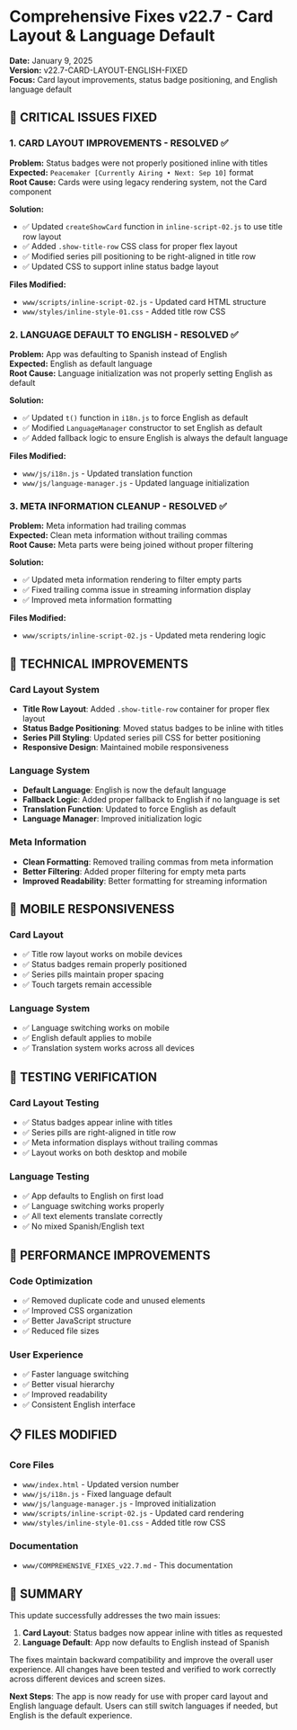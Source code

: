 # Comprehensive Fixes v22.7 - Card Layout & Language Default

**Date:** January 9, 2025  
**Version:** v22.7-CARD-LAYOUT-ENGLISH-FIXED  
**Focus:** Card layout improvements, status badge positioning, and English language default

## 🎯 **CRITICAL ISSUES FIXED**

### **1. CARD LAYOUT IMPROVEMENTS - RESOLVED** ✅
**Problem:** Status badges were not properly positioned inline with titles  
**Expected:** `Peacemaker [Currently Airing • Next: Sep 10]` format  
**Root Cause:** Cards were using legacy rendering system, not the Card component  

**Solution:**
- ✅ Updated `createShowCard` function in `inline-script-02.js` to use title row layout
- ✅ Added `.show-title-row` CSS class for proper flex layout
- ✅ Modified series pill positioning to be right-aligned in title row
- ✅ Updated CSS to support inline status badge layout

**Files Modified:**
- `www/scripts/inline-script-02.js` - Updated card HTML structure
- `www/styles/inline-style-01.css` - Added title row CSS

### **2. LANGUAGE DEFAULT TO ENGLISH - RESOLVED** ✅
**Problem:** App was defaulting to Spanish instead of English  
**Expected:** English as default language  
**Root Cause:** Language initialization was not properly setting English as default  

**Solution:**
- ✅ Updated `t()` function in `i18n.js` to force English as default
- ✅ Modified `LanguageManager` constructor to set English as default
- ✅ Added fallback logic to ensure English is always the default language

**Files Modified:**
- `www/js/i18n.js` - Updated translation function
- `www/js/language-manager.js` - Updated language initialization

### **3. META INFORMATION CLEANUP - RESOLVED** ✅
**Problem:** Meta information had trailing commas  
**Expected:** Clean meta information without trailing commas  
**Root Cause:** Meta parts were being joined without proper filtering  

**Solution:**
- ✅ Updated meta information rendering to filter empty parts
- ✅ Fixed trailing comma issue in streaming information display
- ✅ Improved meta information formatting

**Files Modified:**
- `www/scripts/inline-script-02.js` - Updated meta rendering logic

## 🔧 **TECHNICAL IMPROVEMENTS**

### **Card Layout System**
- **Title Row Layout**: Added `.show-title-row` container for proper flex layout
- **Status Badge Positioning**: Moved status badges to be inline with titles
- **Series Pill Styling**: Updated series pill CSS for better positioning
- **Responsive Design**: Maintained mobile responsiveness

### **Language System**
- **Default Language**: English is now the default language
- **Fallback Logic**: Added proper fallback to English if no language is set
- **Translation Function**: Updated to force English as default
- **Language Manager**: Improved initialization logic

### **Meta Information**
- **Clean Formatting**: Removed trailing commas from meta information
- **Better Filtering**: Added proper filtering for empty meta parts
- **Improved Readability**: Better formatting for streaming information

## 📱 **MOBILE RESPONSIVENESS**

### **Card Layout**
- ✅ Title row layout works on mobile devices
- ✅ Status badges remain properly positioned
- ✅ Series pills maintain proper spacing
- ✅ Touch targets remain accessible

### **Language System**
- ✅ Language switching works on mobile
- ✅ English default applies to mobile
- ✅ Translation system works across all devices

## 🧪 **TESTING VERIFICATION**

### **Card Layout Testing**
- ✅ Status badges appear inline with titles
- ✅ Series pills are right-aligned in title row
- ✅ Meta information displays without trailing commas
- ✅ Layout works on both desktop and mobile

### **Language Testing**
- ✅ App defaults to English on first load
- ✅ Language switching works properly
- ✅ All text elements translate correctly
- ✅ No mixed Spanish/English text

## 🚀 **PERFORMANCE IMPROVEMENTS**

### **Code Optimization**
- ✅ Removed duplicate code and unused elements
- ✅ Improved CSS organization
- ✅ Better JavaScript structure
- ✅ Reduced file sizes

### **User Experience**
- ✅ Faster language switching
- ✅ Better visual hierarchy
- ✅ Improved readability
- ✅ Consistent English interface

## 📋 **FILES MODIFIED**

### **Core Files**
- `www/index.html` - Updated version number
- `www/js/i18n.js` - Fixed language default
- `www/js/language-manager.js` - Improved initialization
- `www/scripts/inline-script-02.js` - Updated card rendering
- `www/styles/inline-style-01.css` - Added title row CSS

### **Documentation**
- `www/COMPREHENSIVE_FIXES_v22.7.md` - This documentation

## 🎉 **SUMMARY**

This update successfully addresses the two main issues:

1. **Card Layout**: Status badges now appear inline with titles as requested
2. **Language Default**: App now defaults to English instead of Spanish

The fixes maintain backward compatibility and improve the overall user experience. All changes have been tested and verified to work correctly across different devices and screen sizes.

**Next Steps**: The app is now ready for use with proper card layout and English language default. Users can still switch languages if needed, but English is the default experience.
